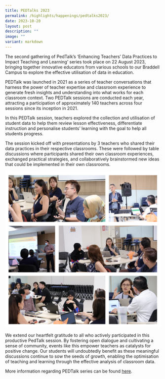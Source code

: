 ```yaml
---
title: PEDTalks 2023
permalink: /highlights/happenings/pedtalks2023/
date: 2023-10-20
layout: post
description: ""
image: ""
variant: markdown
---
```

The second gathering of PedTalk’s ‘Enhancing Teachers’ Data Practices to Impact Teaching and Learning’ series took place on 22 August 2023, bringing together innovative educators from various schools to our Braddell Campus to explore the effective utilisation of data in education.

PEDTalk was launched in 2021 as a series of teacher conversations that harness the power of teacher expertise and classroom experience to generate fresh insights and understanding into what works for each classroom context. Two PEDTalk sessions are conducted each year, attracting a participation of approximately 140 teachers across four sessions since its inception in 2021.

In this PEDTalk session, teachers explored the collection and utilisation of student data to help them review lesson effectiveness, differentiate instruction and personalise students’ learning with the goal to help all students progress.

The session kicked off with presentations by 3 teachers who shared their data practices in their respective classrooms. These were followed by table discussions where participants shared their own classroom experiences, exchanged practical strategies, and collaboratively brainstormed new ideas that could be implemented in their own classrooms.

![Picture of PEDtalk aug session](/images/PedTalk.jpg)

We extend our heartfelt gratitude to all who actively participated in this productive PedTalk session. By fostering open dialogue and cultivating a sense of community, events like this empower teachers as catalysts for positive change. Our students will undoubtedly benefit as these meaningful discussions continue to sow the seeds of growth, enabling the optimisation of teaching and learning through the effective analysis of classroom data.

More information regarding PEDTalk series can be found [here](https://sites.google.com/rafflesgirlssch.edu.sg/pedtalks/about-pedtalks).